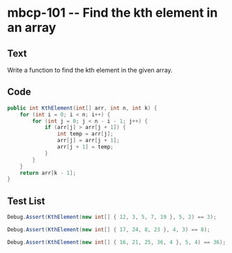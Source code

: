 # mbcp-101 -- Find the kth element in an array

## Text

Write a function to find the kth element in the given array.

## Code

```csharp
public int KthElement(int[] arr, int n, int k) {
    for (int i = 0; i < n; i++) {
        for (int j = 0; j < n - i - 1; j++) {
            if (arr[j] > arr[j + 1]) {
                int temp = arr[j];
                arr[j] = arr[j + 1];
                arr[j + 1] = temp;
            }
        }
    }
    return arr[k - 1];
}
```

## Test List

```csharp
Debug.Assert(KthElement(new int[] { 12, 3, 5, 7, 19 }, 5, 2) == 3);
```

```csharp
Debug.Assert(KthElement(new int[] { 17, 24, 8, 23 }, 4, 3) == 8);
```

```csharp
Debug.Assert(KthElement(new int[] { 16, 21, 25, 36, 4 }, 5, 4) == 36);
```
